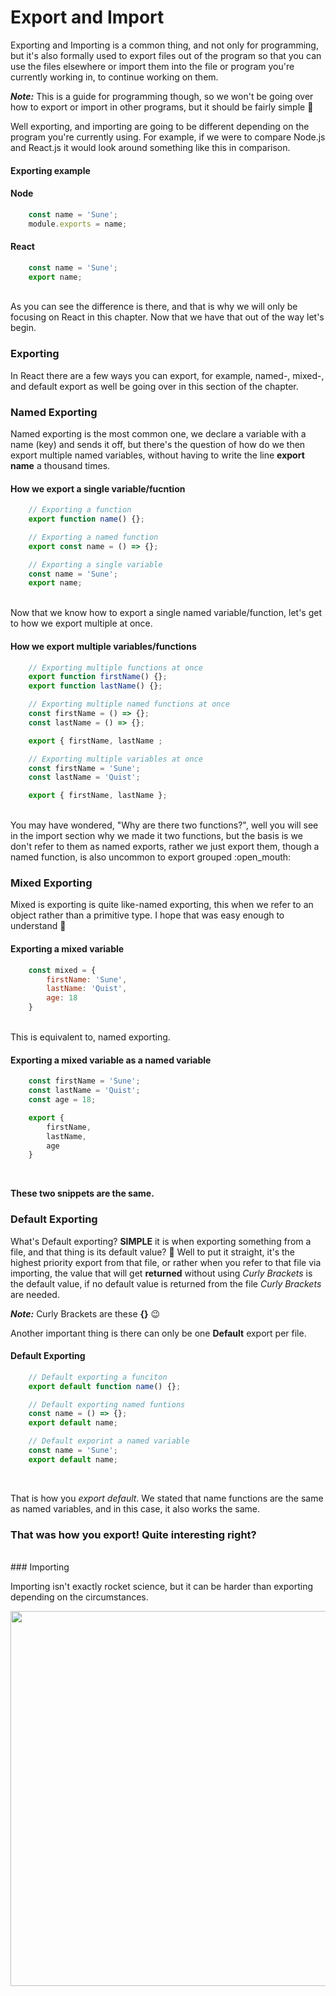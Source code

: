 # Export and Import

Exporting and Importing is a common thing, and not only for programming, but it's also formally used to export files out of the program so that you can use the files elsewhere or import them into the file or program you're currently working in, to continue working on them.

***Note:*** This is a guide for programming though, so we won't be going over how to export or import in other programs, but it should be fairly simple :monocle_face:

Well exporting, and importing are going to be different depending on the program you're currently using. For example, if we were to compare Node.js and React.js it would look around something like this in comparison.

#### Exporting example
#### Node
```js
    const name = 'Sune';
    module.exports = name;
```

#### React
```js
    const name = 'Sune';
    export name;
```
<br/>
As you can see the difference is there, and that is why we will only be focusing on React in this chapter. Now that we have that out of the way let's begin.

### Exporting

In React there are a few ways you can export, for example, named-, mixed-, and default export as well be going over in this section of the chapter.

### Named Exporting

Named exporting is the most common one, we declare a variable with a name (key) and sends it off, but there's the question of how do we then export multiple named variables, without having to write the line **export name** a thousand times.

#### How we export a single variable/fucntion
```js
    // Exporting a function
    export function name() {};

    // Exporting a named function
    export const name = () => {};

    // Exporting a single variable
    const name = 'Sune';
    export name;
```
<br/>
Now that we know how to export a single named variable/function, let's get to how we export multiple at once.

#### How we export multiple variables/functions
```js
    // Exporting multiple functions at once
    export function firstName() {};
    export function lastName() {};

    // Exporting multiple named functions at once
    const firstName = () => {};
    const lastName = () => {};

    export { firstName, lastName ;

    // Exporting multiple variables at once
    const firstName = 'Sune';
    const lastName = 'Quist';

    export { firstName, lastName };
```
<br/>
You may have wondered, "Why are there two functions?", well you will see in the import section why we made it two functions, but the basis is we don't refer to them as named exports, rather we just export them, though a named function, is also uncommon to export grouped :open_mouth:

### Mixed Exporting

Mixed is exporting is quite like-named exporting, this when we refer to an object rather than a primitive type. I hope that was easy enough to understand :vulcan_salute:

#### Exporting a mixed variable
```js
    const mixed = {
        firstName: 'Sune',
        lastName: 'Quist',
        age: 18
    }
```
<br/>
This is equivalent to, named exporting.

#### Exporting a mixed variable as a named variable
```js
    const firstName = 'Sune';
    const lastName = 'Quist';
    const age = 18;

    export {
        firstName,
        lastName,
        age
    }
```
<br/>

**These two snippets are the same.**

### Default Exporting

What's Default exporting? **SIMPLE** it is when exporting something from a file, and that thing is its default value? :anger:
Well to put it straight, it's the highest priority export from that file, or rather when you refer to that file via importing, the value that will get **returned** without using *Curly Brackets* is the default value, if no default value is returned from the file *Curly Brackets* are needed.

***Note:*** Curly Brackets are these **{}** :wink:

Another important thing is there can only be one **Default** export per file.

#### Default Exporting
```js
    // Default exporting a funciton
    export default function name() {};

    // Default exporting named funtions
    const name = () => {};
    export default name;

    // Default exporint a named variable
    const name = 'Sune';
    export default name;
```
<br/>

That is how you *export default*. We stated that name functions are the same as named variables, and in this case, it also works the same.

### That was how you export! Quite interesting right?

<br/>
### Importing

Importing isn't exactly rocket science, but it can be harder than exporting depending on the circumstances.

 <p><img src="https://media.giphy.com/media/eCqFYAVjjDksg/giphy-downsized.gif" width="600px" /><p>